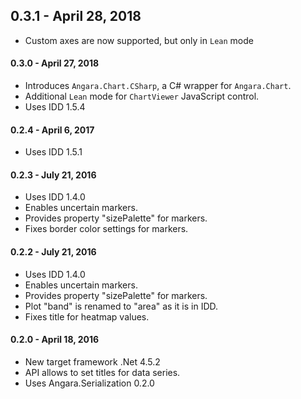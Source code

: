 ## 0.3.1 - April 28, 2018

* Custom axes are now supported, but only in `Lean` mode

#### 0.3.0 - April 27, 2018

* Introduces `Angara.Chart.CSharp`, a C# wrapper for `Angara.Chart`.
* Additional `Lean` mode for `ChartViewer` JavaScript control.
* Uses IDD 1.5.4

#### 0.2.4 - April 6, 2017

* Uses IDD 1.5.1

#### 0.2.3 - July 21, 2016

* Uses IDD 1.4.0
* Enables uncertain markers.
* Provides property "sizePalette" for markers.
* Fixes border color settings for markers.

#### 0.2.2 - July 21, 2016

* Uses IDD 1.4.0
* Enables uncertain markers.
* Provides property "sizePalette" for markers.
* Plot "band" is renamed to "area" as it is in IDD.
* Fixes title for heatmap values.

#### 0.2.0 - April 18, 2016

* New target framework .Net 4.5.2
* API allows to set titles for data series.
* Uses Angara.Serialization 0.2.0
